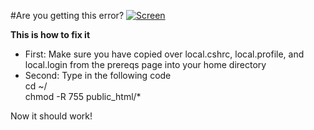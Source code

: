 #Are you getting this error?
[![Screen](https://raw.github.com/the-ben-waters/gmuwebdevtut/master/assets/permissions_error.png)](https://raw.github.com/the-ben-waters/gmuwebdevtut/master/assets/permissions_error.png)

**This is how to fix it**  

- First: Make sure you have copied over local.cshrc, local.profile, and local.login from the prereqs page into your home directory  
- Second: Type in the following code  
        cd ~/    
        chmod -R 755 public_html/*   

Now it should work!
